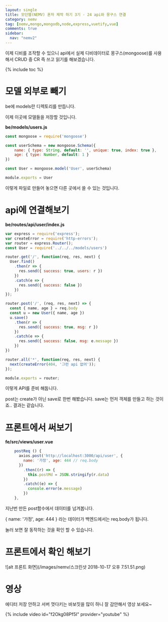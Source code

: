 ```yaml
---
layout: single
title: 모던웹(NEMV) 혼자 제작 하기 3기 - 24 api와 몽구스 연결
category: nemv
tag: [nemv,mongo,mongodb,node,express,vuetify,vue]
comments: true
sidebar:
  nav: "nemv2"
---
```


이제 디비를 조작할 수 있으니 api에서 실제 디비데이터로 몽구스(mongoose)를 사용해서 CRUD 중 CR 즉 쓰고 읽기를 해보겠습니다.

{% include toc %}

# 모델 외부로 빼기

be에 models란 디렉토리를 만듭니다.

이제 이곳에 모델들을 저장할 것입니다.

**be/models/users.js**  
```javascript
const mongoose = require('mongoose')

const userSchema = new mongoose.Schema({
    name: { type: String, default: '', unique: true, index: true },
    age: { type: Number, default: 1 }
})

const User = mongoose.model('User', userSchema)

module.exports = User
```

이렇게 파일로 만들어 놓으면 다른 곳에서 쓸 수 있는 것입니다.

# api에 연결해보기

**be/routes/api/user/index.js**  
```javascript
var express = require('express');
var createError = require('http-errors');
var router = express.Router();
const User = require('../../../models/users')

router.get('/', function(req, res, next) {
  User.find()
    .then(r => {
      res.send({ success: true, users: r })
    })
    .catch(e => {
      res.send({ success: false })
    })
});

router.post('/', (req, res, next) => {
  const { name, age } = req.body
  const u = new User({ name, age })
  u.save()
    .then(r => {
      res.send({ success: true, msg: r })
    })
    .catch(e => {
      res.send({ success: false, msg: e.message })
    })
})

router.all('*', function(req, res, next) {
  next(createError(404, '그런 api 없어'));
});

module.exports = router;
```

이렇게 API를 준비 해둡니다.

post는 create가 아닌 save로 한번 해봤습니다. save는 먼저 객체를 만들고 하는 것이죠.. 결과는 같습니다.

# 프론트에서 써보기

**fe/src/views/user.vue**  
```javascript
    postReq () {
      axios.post('http://localhost:3000/api/user', {
        name: '가정', age: 444 // req.body
      })
        .then((r) => {
          this.postMd = JSON.stringify(r.data)
        })
        .catch((e) => {
          console.error(e.message)
        })
    },
```

지난번 만든 post함수에서 데이터를 넘겨봅니다. 

{ name: '가정', age: 444 } 라는 데이터가 백엔드에서는 req.body가 됩니다.

눌러 보면 잘 동작하는 것을 확인 할 수 있습니다.

# 프론트에서 확인 해보기

![alt 프론트 화면](/images/nemv/스크린샷 2018-10-17 오후 7.51.51.png)

# 영상

에디터 저장 안하고 서버 껏다키는 바보짓을 많이 하니 잘 감안해서 영상 보세요~

{% include video id="f2Okg08Pf5I" provider="youtube" %}  


